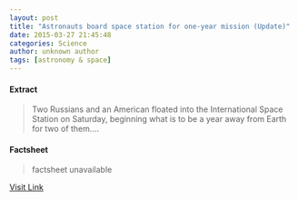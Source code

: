 ```yaml
---
layout: post
title: "Astronauts board space station for one-year mission (Update)"
date: 2015-03-27 21:45:48
categories: Science
author: unknown author
tags: [astronomy & space]
---
```



#### Extract
>Two Russians and an American floated into the International Space Station on Saturday, beginning what is to be a year away from Earth for two of them....

#### Factsheet
>factsheet unavailable

[Visit Link](http://phys.org/news346697135.html)


